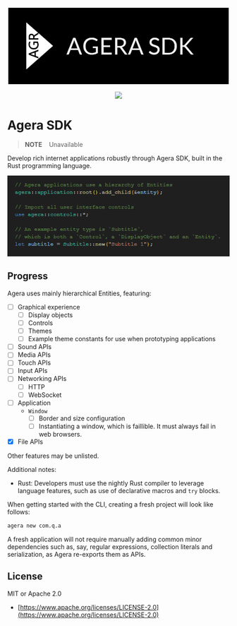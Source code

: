 <p align="center">
  <img src="./assets/logo-72-ppi.png" width="500">
</p>

<p align="center">
  <a href="https://docs.rs/agera/latest/agera/">
    <img src="https://img.shields.io/badge/Rust%20API%20Documentation-gray?link=https%3A%2F%2Fdocs.rs%2Fagera%2Flatest%2Fagera%2F">
  </a>
</p>

# Agera SDK

> **NOTE**&nbsp;&nbsp;&nbsp; Unavailable

Develop rich internet applications robustly through Agera SDK, built in the Rust programming language.

<p align="center">
  <img src="./assets/intro-code.png">
</p>

## Progress

Agera uses mainly hierarchical Entities, featuring:

- [ ] Graphical experience
  - [ ] Display objects
  - [ ] Controls
  - [ ] Themes
  - [ ] Example theme constants for use when prototyping applications
- [ ] Sound APIs
- [ ] Media APIs
- [ ] Touch APIs
- [ ] Input APIs
- [ ] Networking APIs
  - [ ] HTTP
  - [ ] WebSocket
- [ ] Application
  - `Window`
    - [ ] Border and size configuration
    - [ ] Instantiating a window, which is faillible. It must always fail in web browsers.
- [x] File APIs

Other features may be unlisted.

Additional notes:

- Rust: Developers must use the nightly Rust compiler to leverage language features, such as use of declarative macros and `try` blocks.

When getting started with the CLI, creating a fresh project will look like follows:

```sh
agera new com.q.a
```

A fresh application will not require manually adding common minor dependencies such as, say, regular expressions, collection literals and serialization, as Agera re-exports them as APIs.

## License

MIT or Apache 2.0

- [https://www.apache.org/licenses/LICENSE-2.0](https://www.apache.org/licenses/LICENSE-2.0)